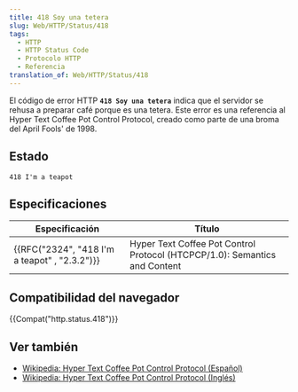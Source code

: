 ```yaml
---
title: 418 Soy una tetera
slug: Web/HTTP/Status/418
tags:
  - HTTP
  - HTTP Status Code
  - Protocolo HTTP
  - Referencia
translation_of: Web/HTTP/Status/418
---
```


El código de error HTTP **`418 Soy una tetera`** indica que el servidor se rehusa a preparar café porque es una tetera. Este error es una referencia al Hyper Text Coffee Pot Control Protocol, creado como parte de una broma del April Fools' de 1998.

## Estado

```
418 I'm a teapot
```

## Especificaciones

| Especificación                                               | Título                                                                     |
| ------------------------------------------------------------ | -------------------------------------------------------------------------- |
| {{RFC("2324", "418 I'm a teapot" , "2.3.2")}} | Hyper Text Coffee Pot Control Protocol (HTCPCP/1.0): Semantics and Content |

## Compatibilidad del navegador

{{Compat("http.status.418")}}

## Ver también

- [Wikipedia: Hyper Text Coffee Pot Control Protocol (Español)](https://es.wikipedia.org/wiki/Hyper_Text_Coffee_Pot_Control_Protocol)
- [Wikipedia: Hyper Text Coffee Pot Control Protocol (Inglés)](https://en.wikipedia.org/wiki/Hyper_Text_Coffee_Pot_Control_Protocol)
